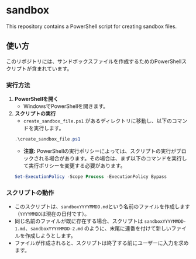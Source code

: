# sandbox

This repository contains a PowerShell script for creating sandbox files.

## 使い方

このリポジトリには、サンドボックスファイルを作成するためのPowerShellスクリプトが含まれています。

### 実行方法

1.  **PowerShellを開く**
    - WindowsでPowerShellを開きます。
2.  **スクリプトの実行**
    - `create_sandbox_file.ps1` があるディレクトリに移動し、以下のコマンドを実行します。
    ```powershell
    .\create_sandbox_file.ps1
    ```
    - **注意:** PowerShellの実行ポリシーによっては、スクリプトの実行がブロックされる場合があります。その場合は、まず以下のコマンドを実行して実行ポリシーを変更する必要があります。
    ```powershell
    Set-ExecutionPolicy -Scope Process -ExecutionPolicy Bypass
    ```

### スクリプトの動作

- このスクリプトは、`sandboxYYYYMMDD.md`という名前のファイルを作成します（`YYYYMMDD`は現在の日付です）。
- 同じ名前のファイルが既に存在する場合、スクリプトは `sandboxYYYYMMDD-1.md`、`sandboxYYYYMMDD-2.md` のように、末尾に連番を付けて新しいファイルを作成しようとします。
- ファイルが作成されると、スクリプトは終了する前にユーザーに入力を求めます。
